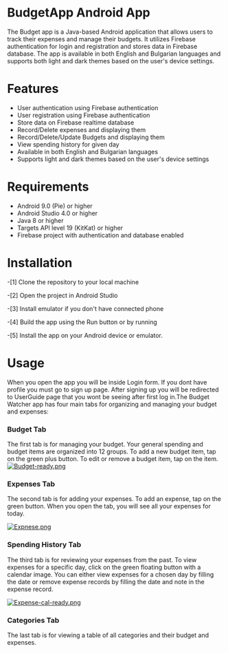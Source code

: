 
# BudgetApp Android App

The Budget app is a Java-based Android application that allows users to track their expenses and manage their budgets. It utilizes Firebase authentication for login and registration and stores data in Firebase database. The app is available in both English and Bulgarian languages and supports both light and dark themes based on the user's device settings.


# Features

- User authentication using Firebase authentication
- User registration using Firebase authentication
- Store data on Firebase realtime database
- Record/Delete expenses and displaying them
- Record/Delete/Update Budgets and displaying them
- View spending history for given day
- Available in both English and Bulgarian languages
- Supports light and dark themes based on the user's device settings




# Requirements
- Android 9.0 (Pie) or higher
- Android Studio 4.0 or higher
- Java 8 or higher
- Targets API level 19 (KitKat) or higher
- Firebase project with authentication and database enabled
# Installation
   -[1] Clone the repository to your local machine

   
   -[2] Open the project in Android Studio

   -[3] Install emulator if you don't have connected phone
   
   -[4] Build the app using the Run button or by running

   -[5] Install the app on your Android device or emulator.
# Usage
When you open the app you will be inside Login form. If you dont have profile you must go to sign up page. After signing up you will be redirected to UserGuide page that you wont be seeing after first log in.The Budget Watcher app has four main tabs for organizing and managing your budget and expenses:


### Budget Tab
The first tab is for managing your budget. Your general spending and budget items are organized into 12 groups. To add a new budget item, tap on the green plus button. To edit or remove a budget item, tap on the item.
[![Budget-ready.png](https://i.postimg.cc/PJHWZKq2/Budget-ready.png)](https://postimg.cc/Vr70PqnC)

### Expenses Tab
The second tab is for adding your expenses. To add an expense, tap on the green button. When you open the tab, you will see all your expenses for today.

[![Expnese.png](https://i.postimg.cc/hjrpMh5L/Expnese.png)](https://postimg.cc/DJSrwfF0)

### Spending History Tab

The third tab is for reviewing your expenses from the past. To view expenses for a specific day, click on the green floating button with a calendar image. You can either view expenses for a chosen day by filling the date or remove expense records by filling the date and note in the expense record.

[![Expense-cal-ready.png](https://i.postimg.cc/BvMGPZBz/Expense-cal-ready.png)](https://postimg.cc/4K70rgMv)

### Categories Tab

The last tab is for viewing a table of all categories and their budget and expenses.


